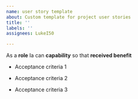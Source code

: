 ```yaml
---
name: user story template
about: Custom template for project user stories
title: ''
labels: ''
assignees: LukeI50

---
```


As  a **role** Ia can **capability** so that **received benefit**

- Acceptance criteria 1

- Acceptance criteria 2

- Acceptance criteria 3
